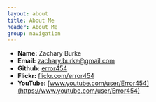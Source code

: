 ```yaml
---
layout: about
title: About Me
header: About Me
group: navigation
---
```

 * **Name:** Zachary Burke
 * **Email:** [zachary.burke@gmail.com](mailto:zachary.burke@gmail.com)
 * **Github:** [error454](https://github.com/error454)
 * **Flickr:** [flickr.com/error454](http://www.flickr.com/error454)
 * **YouTube:** [www.youtube.com/user/Error454](https://www.youtube.com/user/Error454)